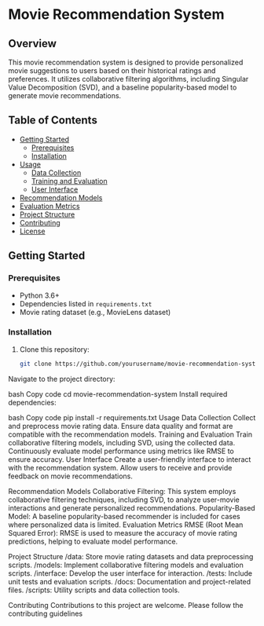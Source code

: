 
# Movie Recommendation System

## Overview

This movie recommendation system is designed to provide personalized movie suggestions to users based on their historical ratings and preferences. It utilizes collaborative filtering algorithms, including Singular Value Decomposition (SVD), and a baseline popularity-based model to generate movie recommendations.

## Table of Contents

- [Getting Started](#getting-started)
  - [Prerequisites](#prerequisites)
  - [Installation](#installation)
- [Usage](#usage)
  - [Data Collection](#data-collection)
  - [Training and Evaluation](#training-and-evaluation)
  - [User Interface](#user-interface)
- [Recommendation Models](#recommendation-models)
- [Evaluation Metrics](#evaluation-metrics)
- [Project Structure](#project-structure)
- [Contributing](#contributing)
- [License](#license)

## Getting Started

### Prerequisites

- Python 3.6+
- Dependencies listed in `requirements.txt`
- Movie rating dataset (e.g., MovieLens dataset)

### Installation

1. Clone this repository:

   ```bash
   git clone https://github.com/yourusername/movie-recommendation-system.git
Navigate to the project directory:

bash
Copy code
cd movie-recommendation-system
Install required dependencies:

bash
Copy code
pip install -r requirements.txt
Usage
Data Collection
Collect and preprocess movie rating data. Ensure data quality and format are compatible with the recommendation models.
Training and Evaluation
Train collaborative filtering models, including SVD, using the collected data.
Continuously evaluate model performance using metrics like RMSE to ensure accuracy.
User Interface
Create a user-friendly interface to interact with the recommendation system.
Allow users to receive and provide feedback on movie recommendations.


Recommendation Models
Collaborative Filtering: This system employs collaborative filtering techniques, including SVD, to analyze user-movie interactions and generate personalized recommendations.
Popularity-Based Model: A baseline popularity-based recommender is included for cases where personalized data is limited.
Evaluation Metrics
RMSE (Root Mean Squared Error): RMSE is used to measure the accuracy of movie rating predictions, helping to evaluate model performance.


Project Structure
/data: Store movie rating datasets and data preprocessing scripts.
/models: Implement collaborative filtering models and evaluation scripts.
/interface: Develop the user interface for interaction.
/tests: Include unit tests and evaluation scripts.
/docs: Documentation and project-related files.
/scripts: Utility scripts and data collection tools.

Contributing
Contributions to this project are welcome. Please follow the contributing guidelines
